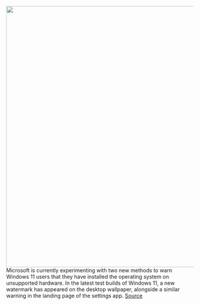 <img src='https://cdn.vox-cdn.com/thumbor/CAZ2i9J5oCTIATN4fp37-vHKIiE=/0x0:2040x1360/1200x800/filters:focal(857x517:1183x843)/cdn.vox-cdn.com/uploads/chorus_image/image/70535667/bfarsace_211004_4777_0003.0.jpg' width='700px' /><br/>
Microsoft is currently experimenting with two new methods to warn Windows 11 users that they have installed the operating system on unsupported hardware. In the latest test builds of Windows 11, a new watermark has appeared on the desktop wallpaper, alongside a similar warning in the landing page of the settings app.
<a href='https://www.theverge.com/2022/2/22/22945407/microsoft-windows-11-unsupported-hardware-warning-desktop-watermark'> Source <a/>